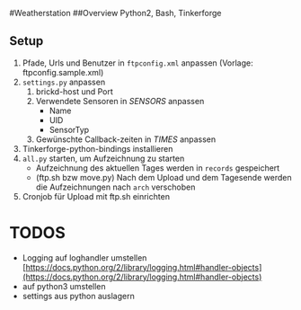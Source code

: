 #Weatherstation
##Overview
Python2, Bash, Tinkerforge

## Setup

1. Pfade, Urls und Benutzer in `ftpconfig.xml` anpassen (Vorlage: ftpconfig.sample.xml)
2. `settings.py` anpassen
	1. brickd-host und Port
	2. Verwendete Sensoren in *SENSORS* anpassen
		* Name
		* UID
		* SensorTyp
	3. Gewünschte Callback-zeiten in *TIMES* anpassen
3. Tinkerforge-python-bindings installieren
4. `all.py` starten, um Aufzeichnung zu starten
	* Aufzeichnung des aktuellen Tages werden in `records` gespeichert
	* (ftp.sh bzw move.py) Nach dem Upload und dem Tagesende werden die Aufzeichnungen nach `arch` verschoben
5. Cronjob für Upload mit ftp.sh einrichten

# TODOS
* Logging auf loghandler umstellen [https://docs.python.org/2/library/logging.html#handler-objects](https://docs.python.org/2/library/logging.html#handler-objects)
* auf python3 umstellen
* settings aus python auslagern
